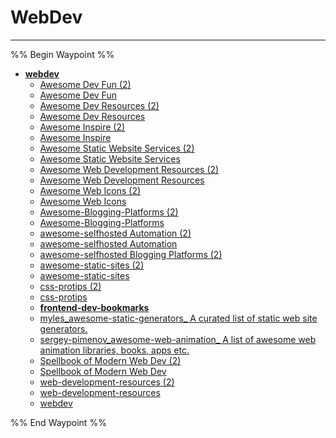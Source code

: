 # WebDev

---

%% Begin Waypoint %%

- **[webdev](../../../../..//home-mthrfckr/bookmrks-mthrfckr/awesome/webdev/webdev.md)**
  - [Awesome Dev Fun (2)](Awesome%20Dev%20Fun%20(2).md)
  - [Awesome Dev Fun](Awesome%20Dev%20Fun.md)
  - [Awesome Dev Resources (2)](Awesome%20Dev%20Resources%20(2).md)
  - [Awesome Dev Resources](Awesome%20Dev%20Resources.md)
  - [Awesome Inspire (2)](Awesome%20Inspire%20(2).md)
  - [Awesome Inspire](Awesome%20Inspire.md)
  - [Awesome Static Website Services (2)](Awesome%20Static%20Website%20Services%20(2).md)
  - [Awesome Static Website Services](Awesome%20Static%20Website%20Services.md)
  - [Awesome Web Development Resources (2)](Awesome%20Web%20Development%20Resources%20(2).md)
  - [Awesome Web Development Resources](Awesome%20Web%20Development%20Resources.md)
  - [Awesome Web Icons (2)](Awesome%20Web%20Icons%20(2).md)
  - [Awesome Web Icons](Awesome%20Web%20Icons.md)
  - [Awesome-Blogging-Platforms (2)](Awesome-Blogging-Platforms%20(2).md)
  - [Awesome-Blogging-Platforms](awesome-blogging-platforms.md)
  - [awesome-selfhosted Automation (2)](awesome-selfhosted%20Automation%20(2).md)
  - [awesome-selfhosted Automation](awesome-selfhosted%20Automation.md)
  - [awesome-selfhosted Blogging Platforms (2)](awesome-selfhosted%20Blogging%20Platforms%20(2).md)
  - [awesome-static-sites (2)](awesome-static-sites%20(2).md)
  - [awesome-static-sites](awesome-static-sites.md)
  - [css-protips (2)](css-protips%20(2).md)
  - [css-protips](css-protips.md)
  - **[frontend-dev-bookmarks](frontend-dev-bookmarks/frontend-dev-bookmarks.md)**
  - [myles_awesome-static-generators_ A curated list of static web site generators.](myles_awesome-static-generators_%20A%20curated%20list%20of%20static%20web%20site%20generators..md)
  - [sergey-pimenov_awesome-web-animation_ A list of awesome web animation libraries, books, apps etc.](sergey-pimenov_awesome-web-animation_%20A%20list%20of%20awesome%20web%20animation%20libraries,%20books,%20apps%20etc..md)
  - [Spellbook of Modern Web Dev (2)](Spellbook%20of%20Modern%20Web%20Dev%20(2).md)
  - [Spellbook of Modern Web Dev](Spellbook%20of%20Modern%20Web%20Dev.md)
  - [web-development-resources (2)](web-development-resources%20(2).md)
  - [web-development-resources](web-development-resources.md)
  - [webdev](../../../../..//home-mthrfckr/bookmrks-mthrfckr/awesome/webdev/webdev.md)

%% End Waypoint %%
